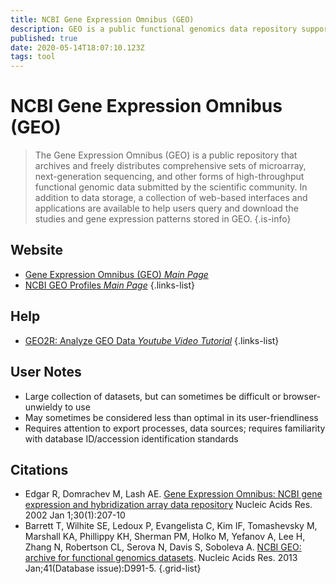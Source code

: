 ```yaml
---
title: NCBI Gene Expression Omnibus (GEO)
description: GEO is a public functional genomics data repository supporting MIAME-compliant data submissions.
published: true
date: 2020-05-14T18:07:10.123Z
tags: tool
---
```


# NCBI Gene Expression Omnibus (GEO)

> The Gene Expression Omnibus (GEO) is a public repository that archives and freely distributes comprehensive sets of microarray, next-generation sequencing, and other forms of high-throughput functional genomic data submitted by the scientific community. In addition to data storage, a collection of web-based interfaces and applications are available to help users query and download the studies and gene expression patterns stored in GEO.
{.is-info}

## Website

- [Gene Expression Omnibus (GEO) *Main Page*](https://www.ncbi.nlm.nih.gov/geo/)
- [NCBI GEO Profiles *Main Page*](https://www.ncbi.nlm.nih.gov/geoprofiles/)
{.links-list}

## Help

- [GEO2R: Analyze GEO Data *Youtube Video Tutorial*](https://www.youtube.com/watch?v=EUPmGWS8ik0)
{.links-list}

## User Notes
- Large collection of datasets, but can sometimes be difficult or browser-unwieldy to use
- May sometimes be considered less than optimal in its user-friendliness
- Requires attention to export processes, data sources; requires familiarity with database ID/accession identification standards


## Citations

- Edgar R, Domrachev M, Lash AE. [Gene Expression Omnibus: NCBI gene expression and hybridization array data repository](https://academic.oup.com/nar/article/30/1/207/1332640) Nucleic Acids Res. 2002 Jan 1;30(1):207-10
- Barrett T, Wilhite SE, Ledoux P, Evangelista C, Kim IF, Tomashevsky M, Marshall KA, Phillippy KH, Sherman PM, Holko M, Yefanov A, Lee H, Zhang N, Robertson CL, Serova N, Davis S, Soboleva A. [NCBI GEO: archive for functional genomics datasets](https://academic.oup.com/nar/article/41/D1/D991/1067995). Nucleic Acids Res. 2013 Jan;41(Database issue):D991-5.
{.grid-list}